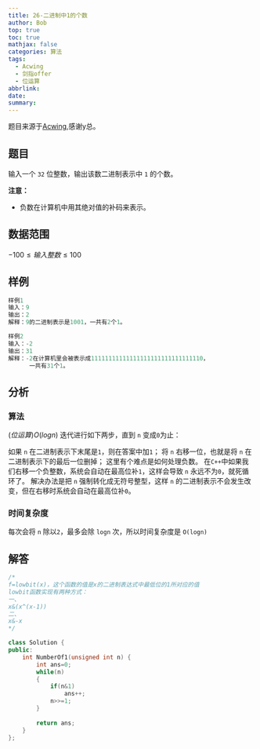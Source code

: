 ```yaml
---
title: 26-二进制中1的个数
author: Bob
top: true
toc: true
mathjax: false
categories: 算法
tags:
  - Acwing
  - 剑指offer
  - 位运算
abbrlink: 
date: 
summary:
---
```

题目来源于[Acwing](https://www.acwing.com/),感谢y总。

## 题目
输入一个 `32` 位整数，输出该数二进制表示中 `1` 的个数。

**注意：**
- 负数在计算机中用其绝对值的补码来表示。
  
## 数据范围
$−100≤ 输入整数 ≤100$

## 样例
```c++
样例1
输入：9
输出：2
解释：9的二进制表示是1001，一共有2个1。

样例2
输入：-2
输出：31
解释：-2在计算机里会被表示成11111111111111111111111111111110，
      一共有31个1。
```

## 分析
### 算法
$(位运算) O(logn)$
迭代进行如下两步，直到 `n` 变成`0`为止：

如果 `n` 在二进制表示下末尾是`1`，则在答案中加`1`；
将 `n` 右移一位，也就是将 `n` 在二进制表示下的最后一位删掉；
这里有个难点是如何处理负数。
在`C++`中如果我们右移一个负整数，系统会自动在最高位补`1`，这样会导致 `n` 永远不为`0`，就死循环了。
解决办法是把 `n` 强制转化成无符号整型，这样 `n` 的二进制表示不会发生改变，但在右移时系统会自动在最高位补`0`。

### 时间复杂度
每次会将 `n` 除以`2`，最多会除 `logn` 次，所以时间复杂度是 `O(logn)`

## 解答
```c++
/*
f=lowbit(x)，这个函数的值是x的二进制表达式中最低位的1所对应的值
lowbit函数实现有两种方式：
一、
x&(x^(x-1))
二、
x&-x
*/

class Solution {
public:
    int NumberOf1(unsigned int n) {
        int ans=0;
        while(n)
        {
            if(n&1)
                ans++;
            n>>=1;
        }
        
        return ans;
    }
};
```